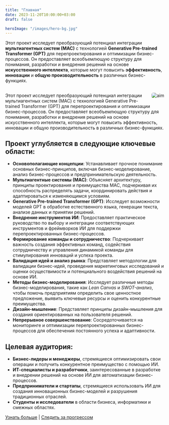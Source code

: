 ```yaml
---
title: "Главная"
date: 2023-11-20T10:00:00+03:00
draft: false

heroImage: "/images/hero-bg.jpg"
---
```


Этот проект исследует преобразующий потенциал интеграции **мультиагентных систем (МАС)** с технологией **Generative Pre-trained Transformer (GPT)** для перепроектирования и оптимизации бизнес-процессов. Он предоставляет всеобъемлющую структуру для понимания, разработки и внедрения решений на основе **искусственного интеллекта**, которые могут повысить **эффективность**, **инновации** и **общую производительность** в различных бизнес-функциях.

##

<div style="overflow: auto;">
  <img src="/images/3.jpg" alt="aim" style="float: right; margin-left: 20px; margin-bottom: 10px; max-width: 300px; height: auto; border-radius: 5px;">
  Этот проект исследует преобразующий потенциал интеграции мультиагентных систем (МАС) с технологией Generative Pre-trained Transformer (GPT) для перепроектирования и оптимизации бизнес-процессов. Он предоставляет всеобъемлющую структуру для понимания, разработки и внедрения решений на основе искусственного интеллекта, которые могут повысить эффективность, инновации и общую производительность в различных бизнес-функциях.
</div>

## Проект углубляется в следующие ключевые области:

*   **Основополагающие концепции**: Устанавливает прочное понимание основных бизнес-принципов, включая бизнес-моделирование, анализ бизнес-процессов и предпринимательскую деятельность.
*   **Мультиагентные системы (МАС)**: Объясняет архитектуру, принципы проектирования и преимущества МАС, подчеркивая их способность распределять задачи, координировать действия и адаптироваться к изменяющимся условиям.
*   **Generative Pre-trained Transformer (GPT)**: Исследует возможности моделей GPT в обработке естественного языка, генерации текста, анализе данных и принятии решений.
*   **Внедрение инструментов ИИ**: Предоставляет практическое руководство по выбору и интеграции соответствующих инструментов и фреймворков ИИ для поддержки перепроектированных бизнес-процессов.
*   **Формирование команды и сотрудничество**: Подчеркивает важность создания эффективных команд, содействия сотрудничеству и управления динамикой команды для стимулирования инноваций и успеха проекта.
*   **Валидация идей и анализ рынка**: Представляет методологии для валидации бизнес-идей, проведения маркетинговых исследований и оценки осуществимости и потенциального воздействия решений на основе ИИ.
*   **Методы бизнес-моделирования**: Исследует различные методы бизнес-моделирования, такие как *Lean Canvas* и *SWOT-анализ*, чтобы помочь предприятиям определить свое ценностное предложение, выявить ключевые ресурсы и оценить конкурентные преимущества.
*   **Дизайн-мышление**: Представляет принципы дизайн-мышления для создания ориентированных на пользователя решений.
*   **Непрерывное совершенствование**: Сосредоточивается на мониторинге и оптимизации перепроектированных бизнес-процессов для обеспечения постоянного успеха и адаптивности.

## Целевая аудитория:

*   **Бизнес-лидеры и менеджеры**, стремящиеся оптимизировать свои операции и получить конкурентное преимущество с помощью ИИ.
*   **ИТ-специалисты и разработчики**, заинтересованные в разработке и внедрении решений на основе ИИ для автоматизации бизнес-процессов.
*   **Предприниматели и стартапы**, стремящиеся использовать ИИ для создания инновационных бизнес-моделей и разрушения традиционных отраслей.
*   **Студенты и исследователи** в области бизнеса, информатики и смежных областях.

[Узнать больше](/about) | [Следить за прогрессом](/journal) 